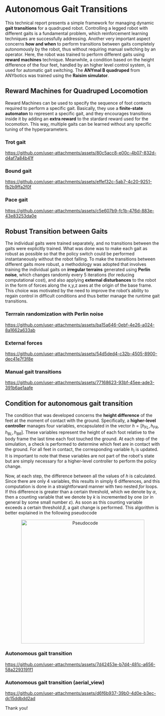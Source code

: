 # Autonomous Gait Transitions
This technical report presents a simple framework for managing dynamic **gait transitions** for a quadruped robot.
Controlling a legged robot with different gaits is a fundamental problem, which reinforcement learning techniques are
successfully addressing. Another very important aspect concerns **how and when** to perform transitions between gaits
completely autonomously by the robot, thus without requiring manual switching by an operator. Here, the robot was trained
to perform different gaits using **reward machines** technique. Meanwhile, a condition based on the height difference of the
four feet, handled by an higher level control system, is used for automatic gait switching. The **ANYmal B quadruped** from
ANYbotics was trained using the **Raisim simulator**.


## Reward Machines for Quadruped Locomotion
Reward Machines can be used to specify the sequence of foot contacts required to perform a specific gait.
Basically, they use a **finite-state automaton** to represent a specific gait, and they encourages transitions inside it
by adding an **extra reward** to the stardard reward used for the locomotion. This way, multiple gaits can be learned
without any specific tuning of the hyperparameters.

### Trot gait

https://github.com/user-attachments/assets/80c5acc8-e00c-4b07-832d-d4af7a84b41f

### Bound gait

https://github.com/user-attachments/assets/effef32c-5ab7-4c20-9251-fb2b9ffa2f0f

### Pace gait

https://github.com/user-attachments/assets/c5e607b9-fc1b-476d-883e-43e83253da0e


## Robust Transition between Gaits
The individual gaits were trained separately, and no transitions between the gaits were explicitly trained.
What was done was to make each gait as robust as possible so that the policy switch could be performed instantaneously without the robot falling.
To make the transitions between different gaits more robust, a methodology was adopted that involves training the
individual gaits on **irregular terrains** generated using **Perlin noise**, which changes randomly every 5 iterations (for reducing
computational cost), and also applying **external disturbances** to the robot in the form of forces along the x,y,z axes at
the origin of the base frame. This choice was motivated by the need to improve the robot’s ability to regain control in
difficult conditions and thus better manage the runtime gait transitions.

### Terrrain randomization with Perlin noise

https://github.com/user-attachments/assets/ba15a646-0ebf-4e26-a024-8a1662a633ab

### External forces

https://github.com/user-attachments/assets/54d5ded4-c32b-4505-8900-dec41e7f3f8e

### Manual gait transitions

https://github.com/user-attachments/assets/77168623-93bf-45ee-ade3-391b6ae1aafe


## Condition for autonomous gait transition
The condition that was developed concerns the **height difference** of the feet at the moment of contact with the ground. Specifically, a **higher-level controller** manages four variables, encapsulated in the vector $h = [h_{FL}, h_{FR}, h_{BL}, h_{BR}]$. These variables represent the height of each foot relative to the body frame the last time each foot touched the ground. At each step of the simulation, a check is performed to determine which feet are in contact with the ground. For all feet in contact, the corresponding variable $h_i$ is updated. It is important to note that these variables are not part of the robot's state but are simply necessary for a higher-level controller to perform the policy change.

Now, at each step, the difference between all the values of $h$ is calculated. Since there are only 4 variables, this results in simply $6$ differences, and this computation is done in a straightforward manner with two nested $for$ loops. If this difference is greater than a certain threshold, which we denote by $\alpha$, then a counting variable that we denote by $k$ is incremented by one (or in general by some small number $\varepsilon$). As soon as this counting variable exceeds a certain threshold $\beta$, a gait change is performed. This algorithm is better explained in the following pseudocode
<p align="center">
  <img src="https://github.com/user-attachments/assets/da999643-ab8d-4c4c-aabc-aa3579aca0c1" alt="Pseudocode" width="400"/>
</p>


### Autonomous gait transition

https://github.com/user-attachments/assets/7d42453e-b7d4-481c-a656-58a2293191f1

### Autonomous gait transition (aerial_view)

https://github.com/user-attachments/assets/d6f6b937-39b0-4d0e-b3ec-dc15ddbdd2ad



Thank you!
